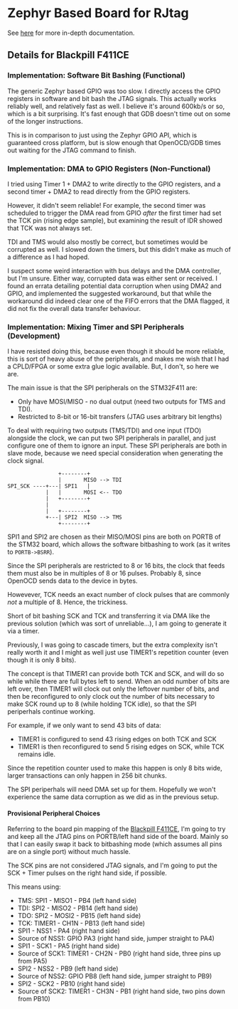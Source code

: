 # Zephyr Based Board for RJtag

See [here](../../docs/zephyr.md) for more in-depth documentation.

## Details for Blackpill F411CE

### Implementation: Software Bit Bashing (Functional)

The generic Zephyr based GPIO was too slow.  I directly access the
GPIO registers in software and bit bash the JTAG signals.  This
actually works reliably well, and relatively fast as well.  I believe
it's around 600kb/s or so, which is a bit surprising.  It's fast enough
that GDB doesn't time out on some of the longer instructions.

This is in comparison to just using the Zephyr GPIO API, which is
guaranteed cross platform, but is slow enough that OpenOCD/GDB times
out waiting for the JTAG command to finish.

### Implementation: DMA to GPIO Registers (Non-Functional)

I tried using Timer 1 + DMA2 to write directly to the GPIO registers,
and a second timer + DMA2 to read directly from the GPIO registers.

However, it didn't seem reliable!  For example, the second timer
was scheduled to trigger the DMA read from GPIO *after* the first
timer had set the TCK pin (rising edge sample), but examining the
result of IDR showed that TCK was not always set.

TDI and TMS would also mostly be correct, but sometimes would be
corrupted as well.  I slowed down the timers, but this didn't make
as much of a difference as I had hoped.

I suspect some weird interaction with bus delays and the DMA
controller, but I'm unsure.  Either way, corrupted data was either
sent or received.  I found an errata detailing potential data
corruption when using DMA2 and GPIO, and implemented the suggested
workaround, but that while the workaround did indeed clear one of
the FIFO errors that the DMA flagged, it did not fix the overall
data transfer behaviour.

### Implementation: Mixing Timer and SPI Peripherals (Development)

I have resisted doing this, because even though it should be more
reliable, this is sort of heavy abuse of the peripherals, and makes
me wish that I had a CPLD/FPGA or some extra glue logic available.
But, I don't, so here we are.

The main issue is that the SPI peripherals on the STM32F411 are:

* Only have MOSI/MISO - no dual output (need two outputs for TMS
  and TDI).
* Restricted to 8-bit or 16-bit transfers (JTAG uses arbitrary
  bit lengths)

To deal with requiring two outputs (TMS/TDI) and one input (TDO)
alongside the clock, we can put two SPI peripherals in parallel,
and just configure one of them to ignore an input.  These SPI
peripherals are both in slave mode, because we need special
consideration when generating the clock signal.

```
                +--------+
                |       MISO --> TDI
SPI_SCK ----+---| SPI1   |
            |   |       MOSI <-- TDO
            |   +--------+
            |
            |   +--------+
            +---| SPI2  MISO --> TMS
                +--------+
```

SPI1 and SPI2 are chosen as their MISO/MOSI pins are both on PORTB
of the STM32 board, which allows the software bitbashing to work
(as it writes to `PORTB->BSRR`).

Since the SPI peripherals are restricted to 8 or 16 bits, the
clock that feeds them must also be in multiples of 8 or 16 pulses.
Probably 8, since OpenOCD sends data to the device in bytes.

Howevever, TCK needs an exact number of clock pulses that are
commonly *not* a multiple of 8.  Hence, the trickiness.

Short of bit bashing SCK and TCK and transferring it via DMA
like the previous solution (which was sort of unreliable...),
I am going to generate it via a timer.

Previously, I was going to cascade timers, but the extra complexity
isn't really worth it and I might as well just use TIMER1's
repetition counter (even though it is only 8 bits).

The concept is that TIMER1 can provide both TCK and SCK, and will
do so while while there are full bytes left to send.  When an
odd number of bits are left over, then TIMER1 will clock out only
the leftover number of bits, and then be reconfigured to only clock
out the number of bits necessary to make SCK round up to 8 (while
holding TCK idle), so that the SPI periperhals continue working.

For example, if we only want to send 43 bits of data:

* TIMER1 is configured to send 43 rising edges on both TCK and SCK
* TIMER1 is then reconfigured to send 5 rising edges on SCK, while
  TCK remains idle.

Since the repetition counter used to make this happen is only 8 bits
wide, larger transactions can only happen in 256 bit chunks.

The SPI periperhals will need DMA set up for them.  Hopefully we
won't experience the same data corruption as we did as in the previous
setup.

#### Provisional Peripheral Choices

Referring to the board pin mapping of the [Blackpill F411CE](https://docs.zephyrproject.org/latest/boards/arm/blackpill_f411ce/doc/index.html),
I'm going to try and keep all the JTAG pins on PORTB/left hand side of
the board.  Mainly so that I can easily swap it back to bitbashing mode
(which assumes all pins are on a single port) without much hassle.

The SCK pins are not considered JTAG signals, and I'm going to put the
SCK + Timer pulses on the right hand side, if possible.

This means using:
* TMS: SPI1 - MISO1 - PB4 (left hand side)
* TDI: SPI2 - MISO2 - PB14 (left hand side)
* TDO: SPI2 - MOSI2 - PB15 (left hand side)
* TCK: TIMER1 - CH1N - PB13 (left hand side)
* SPI1 - NSS1 - PA4 (right hand side)
* Source of NSS1: GPIO PA3 (right hand side, jumper straight to PA4)
* SPI1 - SCK1 - PA5 (right hand side)
* Source of SCK1: TIMER1 - CH2N - PB0 (right hand side, three pins up from PA5)
* SPI2 - NSS2 - PB9 (left hand side)
* Source of NSS2: GPIO PB8 (left hand side, jumper straight to PB9)
* SPI2 - SCK2 - PB10 (right hand side)
* Source of SCK2: TIMER1 - CH3N - PB1 (right hand side, two pins down from PB10)
